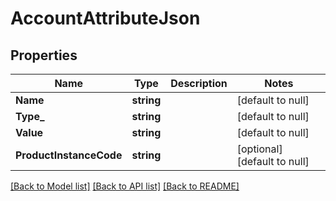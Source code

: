 # AccountAttributeJson

## Properties
Name | Type | Description | Notes
------------ | ------------- | ------------- | -------------
**Name** | **string** |  | [default to null]
**Type_** | **string** |  | [default to null]
**Value** | **string** |  | [default to null]
**ProductInstanceCode** | **string** |  | [optional] [default to null]

[[Back to Model list]](../README.md#documentation-for-models) [[Back to API list]](../README.md#documentation-for-api-endpoints) [[Back to README]](../README.md)


